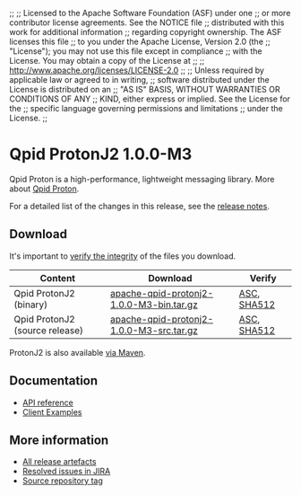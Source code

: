 ;;
;; Licensed to the Apache Software Foundation (ASF) under one
;; or more contributor license agreements.  See the NOTICE file
;; distributed with this work for additional information
;; regarding copyright ownership.  The ASF licenses this file
;; to you under the Apache License, Version 2.0 (the
;; "License"); you may not use this file except in compliance
;; with the License.  You may obtain a copy of the License at
;;
;;   http://www.apache.org/licenses/LICENSE-2.0
;;
;; Unless required by applicable law or agreed to in writing,
;; software distributed under the License is distributed on an
;; "AS IS" BASIS, WITHOUT WARRANTIES OR CONDITIONS OF ANY
;; KIND, either express or implied.  See the License for the
;; specific language governing permissions and limitations
;; under the License.
;;

# Qpid ProtonJ2 1.0.0-M3

Qpid Proton is a high-performance, lightweight messaging library. More
about [Qpid Proton]({{site_url}}/proton/index.html).

For a detailed list of the changes in this release, see the [release
notes](release-notes.html).

## Download

It's important to [verify the
integrity]({{site_url}}/download.html#verify-what-you-download) of
the files you download.

| Content | Download | Verify |
|---------|----------|--------|
| Qpid ProtonJ2 (binary) | [apache-qpid-protonj2-1.0.0-M3-bin.tar.gz](https://archive.apache.org/dist/qpid/protonj2/1.0.0-M3/apache-qpid-protonj2-1.0.0-M3-bin.tar.gz) | [ASC](https://archive.apache.org/dist/qpid/protonj2/1.0.0-M3/apache-qpid-protonj2-1.0.0-M3-bin.tar.gz.asc), [SHA512](https://archive.apache.org/dist/qpid/protonj2/1.0.0-M3/apache-qpid-protonj2-1.0.0-M3-bin.tar.gz.sha512) |
| Qpid ProtonJ2 (source release) | [apache-qpid-protonj2-1.0.0-M3-src.tar.gz](https://archive.apache.org/dist/qpid/protonj2/1.0.0-M3/apache-qpid-protonj2-1.0.0-M3-src.tar.gz) | [ASC](https://archive.apache.org/dist/qpid/protonj2/1.0.0-M3/apache-qpid-protonj2-1.0.0-M3-src.tar.gz.asc), [SHA512](https://archive.apache.org/dist/qpid/protonj2/1.0.0-M3/apache-qpid-protonj2-1.0.0-M3-src.tar.gz.sha512) |

ProtonJ2 is also available [via Maven]({{site_url}}/maven.html).

## Documentation


<div class="two-column" markdown="1">

 - [API reference](api/index.html)
 - [Client Examples](https://github.com/apache/qpid-protonj2/tree/1.0.0-M3/protonj2-client-examples)

</div>


## More information

 - [All release artefacts](https://archive.apache.org/dist/qpid/protonj2/1.0.0-M3)
 - [Resolved issues in JIRA](https://issues.apache.org/jira/issues/?jql=project+%3D+PROTON+AND+fixVersion+%3D+%27protonj2-1.0.0-M3%27+AND+resolution+%3D+%27fixed%27+ORDER+BY+priority+DESC)
 - [Source repository tag](https://gitbox.apache.org/repos/asf?p=qpid-protonj2.git;a=tag;h=1.0.0-M3)

<script type="text/javascript">
  _deferredFunctions.push(function() {
      if ("1.0.0-M3" === "{{current_protonj2_release}}") {
          _modifyCurrentReleaseLinks();
      }
  });
</script>
